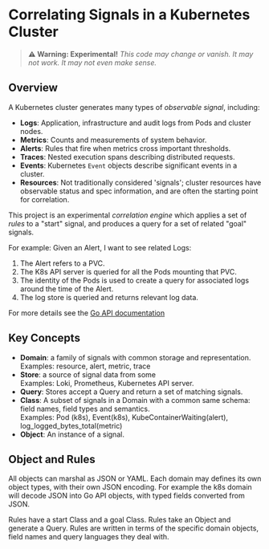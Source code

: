 # Correlating Signals in a Kubernetes Cluster

> **⚠ Warning: Experimental!** *This code may change or vanish. It may not work. It may not even make sense.*

## Overview

A Kubernetes cluster generates many types of *observable signal*, including:

- **Logs**: Application, infrastructure and audit logs from Pods and cluster nodes.
- **Metrics**: Counts and measurements of system behavior.
- **Alerts**: Rules that fire when metrics cross important thresholds.
- **Traces**: Nested execution spans describing distributed requests.
- **Events**: Kubernetes `Event` objects describe significant events in a cluster.
- **Resources**: Not traditionally considered 'signals'; cluster resources have observable status and spec information, and are often the starting point for correlation.

This project is an experimental *correlation engine* which applies a set of *rules* to a "start" signal,
and produces a query for a set of related "goal" signals.

For example: Given an Alert, I want to see related Logs:

1. The Alert refers to a PVC.
2. The K8s API server is queried for all the Pods mounting that PVC.
3. The identity of the Pods is used to create a query for associated logs around the time of the Alert.
4. The log store is queried and returns relevant log data.


For more details see the [Go API documentation](https://pkg.go.dev/github.com/alanconway/korrel8/)

## Key Concepts

- **Domain**: a family of signals with common storage and representation. \
  Examples: resource, alert, metric, trace
- **Store**: a source of signal data from some \
  Examples: Loki, Prometheus, Kubernetes API server.
- **Query**: Stores accept a Query and return a set of matching signals.
- **Class**: A subset of signals in a Domain with a common same schema: field names, field types and semantics. \
  Examples: Pod (k8s), Event(k8s), KubeContainerWaiting(alert), log_logged_bytes_total(metric)
- **Object**: An instance of a signal. 

## Object and Rules

All objects can marshal as JSON or YAML.
Each domain may defines its own object types, with their own JSON encoding.
For example the k8s domain will decode JSON into Go API objects, with typed fields converted from JSON.

Rules have a start Class and a goal Class. Rules take an Object and generate a Query.
Rules are written in terms of the specific domain objects, field names and query languages they deal with.



